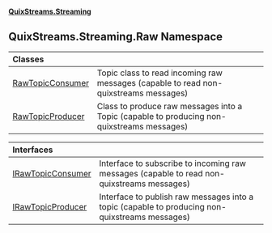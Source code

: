 #### [QuixStreams.Streaming](index.md 'index')

## QuixStreams.Streaming.Raw Namespace

| Classes | |
| :--- | :--- |
| [RawTopicConsumer](RawTopicConsumer.md 'QuixStreams.Streaming.Raw.RawTopicConsumer') | Topic class to read incoming raw messages (capable to read non-quixstreams messages) |
| [RawTopicProducer](RawTopicProducer.md 'QuixStreams.Streaming.Raw.RawTopicProducer') | Class to produce raw messages into a Topic (capable to producing non-quixstreams messages) |

| Interfaces | |
| :--- | :--- |
| [IRawTopicConsumer](IRawTopicConsumer.md 'QuixStreams.Streaming.Raw.IRawTopicConsumer') | Interface to subscribe to incoming raw messages (capable to read non-quixstreams messages) |
| [IRawTopicProducer](IRawTopicProducer.md 'QuixStreams.Streaming.Raw.IRawTopicProducer') | Interface to publish raw messages into a topic (capable to producing non-quixstreams messages) |
